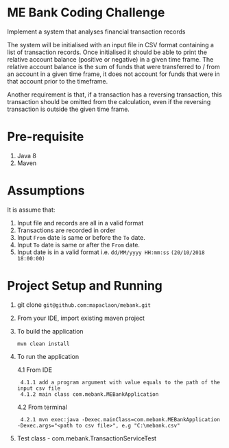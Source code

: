 # ME Bank Coding Challenge
Implement a system that analyses financial transaction records

The system will be initialised with an input file in CSV format containing a list of
transaction records.
Once initialised it should be able to print the relative account balance (positive or
negative) in a given time frame.
The relative account balance is the sum of funds that were transferred to / from an
account in a given time frame, it does not account for funds that were in that account
prior to the timeframe.

Another requirement is that, if a transaction has a reversing transaction, this
transaction should be omitted from the calculation, even if the reversing transaction is
outside the given time frame.

# Pre-requisite
1. Java 8
2. Maven

# Assumptions
It is assume that:
1. Input file and records are all in a valid format
2. Transactions are recorded in order
3. Input `From` date is same or before the `To` date.
4. Input `To` date is same or after the `From` date.
5. Input date is in a valid format i.e. `dd/MM/yyyy HH:mm:ss` `(20/10/2018 18:00:00)`

# Project Setup and Running
1. git clone `git@github.com:mapaclaon/mebank.git`
2. From your IDE, import existing maven project
3. To build the application

    `mvn clean install`
    
4. To run the application 

   4.1 From IDE
   
        4.1.1 add a program argument with value equals to the path of the input csv file
        4.1.2 main class com.mebank.MEBankApplication
   
   4.2 From terminal
   
        4.2.1 mvn exec:java -Dexec.mainClass=com.mebank.MEBankApplication -Dexec.args="<path to csv file>", e.g "C:\mebank.csv"

5. Test class - com.mebank.TransactionServiceTest

